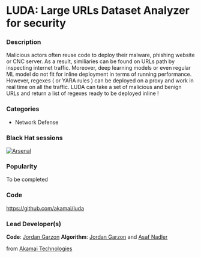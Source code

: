# LUDA: Large URLs Dataset Analyzer for security

### Description
Malicious actors often reuse code to deploy their malware, phishing website or CNC server. As a result, similiaries can be found on URLs path by inspecting internet traffic. Moreover, deep learning models or even regular ML model do not fit for inline deployment in terms of running performance. However, regexes ( or YARA rules ) can be deployed on a proxy and work in real time on all the traffic. LUDA can take a set of malicious and benign URLs and return a list of regexes ready to be deployed inline !

### Categories

* Network Defense

### Black Hat sessions

[![Arsenal](https://raw.githubusercontent.com/toolswatch/badges/54ad78bc63b24ce445e8241f179fe1ddeecf8eef/arsenal/usa/2021.svg)](https://www.blackhat.com/us-21/arsenal/schedule/index.html#luda--large-urls-dataset-analyzer-for-security-23851)


### Popularity

To be completed

### Code
https://github.com/akamai/luda

### Lead Developer(s)

**Code**: [Jordan Garzon]
**Algorithm**: [Jordan Garzon] and [Asaf Nadler]

from [Akamai Technologies](https://www.akamai.com)


[Jordan Garzon]: https://twitter.com/JordGarzon
[Asaf Nadler]: https://twitter.com/AsafNadler